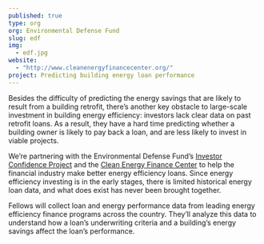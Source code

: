 ```yaml
---
published: true
type: org
org: Environmental Defense Fund
slug: edf
img: 
  - edf.jpg
website: 
  - "http://www.cleanenergyfinancecenter.org/"
project: Predicting building energy loan performance
---
```


Besides the difficulty of predicting the energy savings that are likely to result from a building retrofit, there’s another key obstacle to large-scale investment in building energy efficiency: investors lack clear data on past retrofit loans. As a result, they have a hard time predicting whether a building owner is likely to pay back a loan, and are less likely to invest in viable projects.
 
We’re partnering with the Environmental Defense Fund’s [Investor Confidence Project](http://www.eeperformance.org/data-project.html) and the [Clean Energy Finance Center](http://www.cleanenergyfinancecenter.org/) to help the financial industry make better energy efficiency loans. Since energy efficiency investing is in the early stages, there is limited historical energy loan data, and what does exist has never been brought together. 

Fellows will collect loan and energy performance data from leading energy efficiency finance programs across the country. They’ll analyze this data to understand how a loan’s underwriting criteria and a building’s energy savings affect the loan’s performance.
